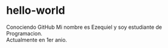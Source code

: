 # hello-world
Conociendo GitHub
Mi nombre es Ezequiel y soy estudiante de Programacion.  
Actualmente en 1er anio.
